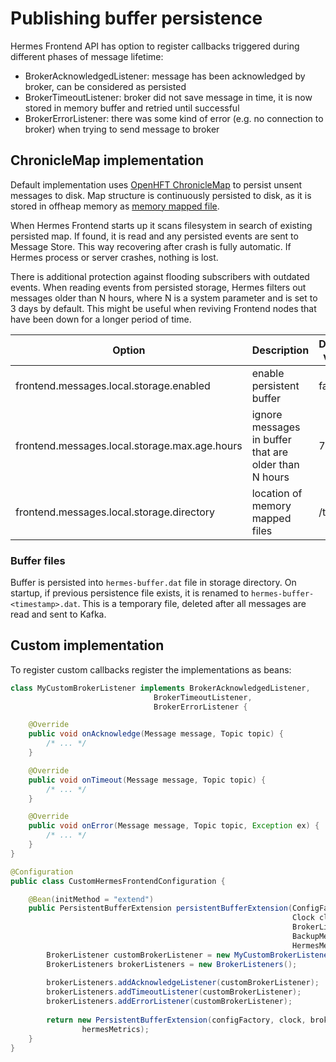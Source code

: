 # Publishing buffer persistence

Hermes Frontend API has option to register callbacks triggered during different phases of message lifetime:

* BrokerAcknowledgedListener: message has been acknowledged by broker, can be considered as persisted
* BrokerTimeoutListener: broker did not save message in time, it is now stored in memory buffer and retried until  successful
* BrokerErrorListener: there was some kind of error (e.g. no connection to broker) when trying to send message to broker

## ChronicleMap implementation

Default implementation uses [OpenHFT ChronicleMap](https://github.com/OpenHFT/Chronicle-Map) to persist unsent messages
to disk. Map structure is continuously persisted to disk, as it is stored in offheap memory as
[memory mapped file](https://en.wikipedia.org/wiki/Memory-mapped_file).

When Hermes Frontend starts up it scans filesystem in search of existing persisted map. If found, it is read and any
persisted events are sent to Message Store. This way recovering after crash is fully automatic. If Hermes process or
server crashes, nothing is lost.

There is additional protection against flooding subscribers with outdated events. When reading events from persisted
storage, Hermes filters out messages older than N hours, where N is a system parameter and is set to 3 days by default.
This might be useful when reviving Frontend nodes that have been down for a longer period of time.

Option                                          | Description                                            | Default value
----------------------------------------------- | ------------------------------------------------------ | --------------
frontend.messages.local.storage.enabled         | enable persistent buffer                               | false
frontend.messages.local.storage.max.age.hours   | ignore messages in buffer that are older than N hours  | 72
frontend.messages.local.storage.directory       | location of memory mapped files                        | /tmp/<tmp dir>

### Buffer files

Buffer is persisted into `hermes-buffer.dat` file in storage directory. On startup, if previous persistence file exists,
it is renamed to `hermes-buffer-<timestamp>.dat`. This is a temporary file, deleted after all messages are
read and sent to Kafka.

## Custom implementation

To register custom callbacks register the implementations as beans:

```java
class MyCustomBrokerListener implements BrokerAcknowledgedListener,
                                BrokerTimeoutListener,
                                BrokerErrorListener {

    @Override
    public void onAcknowledge(Message message, Topic topic) {
        /* ... */
    }

    @Override
    public void onTimeout(Message message, Topic topic) {
        /* ... */
    }

    @Override
    public void onError(Message message, Topic topic, Exception ex) {
        /* ... */
    }
}
```

```java
@Configuration
public class CustomHermesFrontendConfiguration {

    @Bean(initMethod = "extend")
    public PersistentBufferExtension persistentBufferExtension(ConfigFactory configFactory,
                                                               Clock clock,
                                                               BrokerListeners listeners,
                                                               BackupMessagesLoader backupMessagesLoader,
                                                               HermesMetrics hermesMetrics) {
        BrokerListener customBrokerListener = new MyCustomBrokerListener();
        BrokerListeners brokerListeners = new BrokerListeners();
        
        brokerListeners.addAcknowledgeListener(customBrokerListener);
        brokerListeners.addTimeoutListener(customBrokerListener);
        brokerListeners.addErrorListener(customBrokerListener);
        
        return new PersistentBufferExtension(configFactory, clock, brokerListeners, backupMessagesLoader,
                hermesMetrics);
    }
}
```

